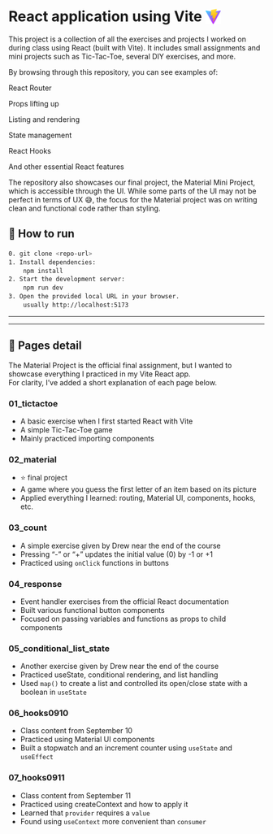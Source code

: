 # React application using Vite <img src='public\vite.svg' style="width:30px; height:auto; vertical-align: -15%;">

This project is a collection of all the exercises and projects I worked on during class using React (built with Vite).
It includes small assignments and mini projects such as Tic-Tac-Toe, several DIY exercises, and more.

By browsing through this repository, you can see examples of:

React Router

Props lifting up

Listing and rendering

State management

React Hooks

And other essential React features

The repository also showcases our final project, the Material Mini Project, which is accessible through the UI. While some parts of the UI may not be perfect in terms of UX 😅, the focus for the Material project was on writing clean and functional code rather than styling.

## 🚀 How to run
```bash
0. git clone <repo-url>
1. Install dependencies:
    npm install
2. Start the development server:
    npm run dev
3. Open the provided local URL in your browser.
    usually http://localhost:5173
```

<hr>
<hr>

## 📄 Pages detail
The Material Project is the official final assignment, but I wanted to showcase everything I practiced in my Vite React app. <br>
For clarity, I’ve added a short explanation of each page below.

### 01_tictactoe
- A basic exercise when I first started React with Vite
- A simple Tic-Tac-Toe game
- Mainly practiced importing components

### 02_material
- ⭐ final project
- A game where you guess the first letter of an item based on its picture
- Applied everything I learned: routing, Material UI, components, hooks, etc.

### 03_count
- A simple exercise given by Drew near the end of the course
- Pressing “-” or “+” updates the initial value (0) by -1 or +1
- Practiced using `onClick` functions in buttons

### 04_response
- Event handler exercises from the official React documentation
- Built various functional button components
- Focused on passing variables and functions as props to child components

### 05_conditional_list_state
- Another exercise given by Drew near the end of the course
- Practiced useState, conditional rendering, and list handling
- Used `map()` to create a list and controlled its open/close state with a boolean in `useState`

### 06_hooks0910
- Class content from September 10
- Practiced using Material UI components
- Built a stopwatch and an increment counter using `useState` and `useEffect`

### 07_hooks0911
- Class content from September 11
- Practiced using createContext and how to apply it
- Learned that `provider` requires a `value`
- Found using `useContext` more convenient than `consumer`

<!-- ## Exercise 01: Router, Forms, Lifting State Up
- React Router → Implemented in App.jsx for navigation between pages.

- Forms → Built a controlled form inside 07_DIY0911.jsx.

- Lifting State Up → Shared parent state with props across most of the 7 page components. -->
